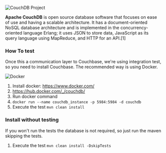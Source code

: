 ![CouchDB Project](http://couchdb.apache.org/image/couch@2x.pngio)



**Apache CouchDB** is open source database software that focuses on ease of use and having a scalable architecture. It has a document-oriented NoSQL database architecture and is implemented in the concurrency-oriented language Erlang; it uses JSON to store data, JavaScript as its query language using MapReduce, and HTTP for an API.[1]


### How To test

Once this a communication layer to Couchbase, we're using integration test, so you need to install Couchbase. The recommended way is using Docker.

![Docker](https://www.docker.com/sites/default/files/horizontal_large.png)


1. Install docker: https://www.docker.com/
1. https://hub.docker.com/_/couchdb/
1. Run docker command
1. `docker run --name couchdb_instance -p 5984:5984 -d couchdb`
1. Execute the test `mvn clean install`


### Install without testing


If you won't run the tests the database is not required, so just run the maven skipping the tests.

1. Execute the test `mvn clean install -DskipTests`

